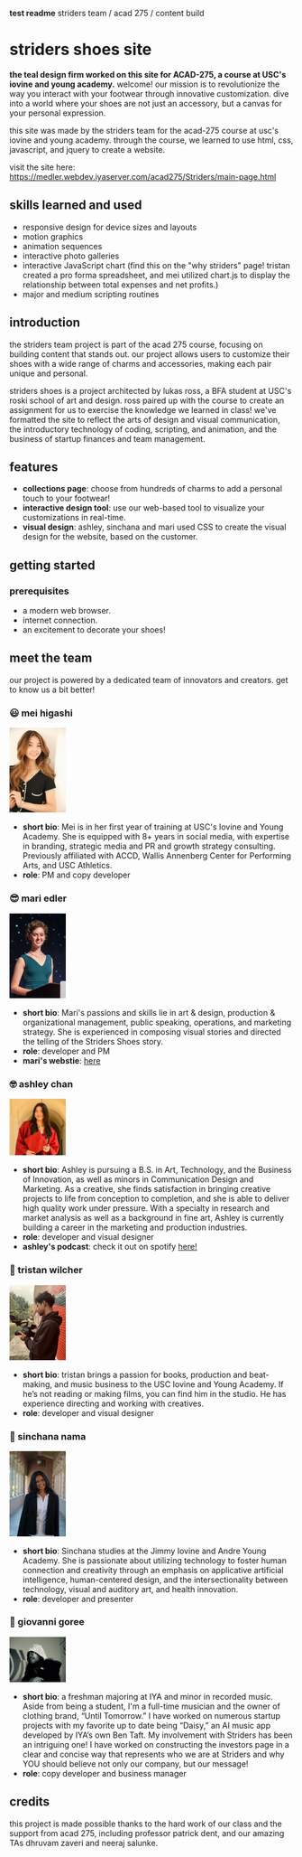 **test readme**
striders team / acad 275 / content build
# striders shoes site

**the teal design firm worked on this site for ACAD-275, a course at USC's iovine and young academy.**
welcome! our mission is to revolutionize the way you interact with your footwear through innovative customization. dive into a world where your shoes are not just an accessory, but a canvas for your personal expression.

this site was made by the striders team for the acad-275 course at usc's iovine and young academy. through the course, we learned to use html, css, javascript, and jquery to create a website.

visit the site here: https://medler.webdev.iyaserver.com/acad275/Striders/main-page.html

## skills learned and used

- responsive design for device sizes and layouts
- motion graphics
- animation sequences
- interactive photo galleries
- interactive JavaScript chart (find this on the "why striders" page! tristan created a pro forma spreadsheet, and mei utilized chart.js to display the relationship between total expenses and net profits.)
- major and medium scripting routines

## introduction

the striders team project is part of the acad 275 course, focusing on building content that stands out. our project allows users to customize their shoes with a wide range of charms and accessories, making each pair unique and personal.

striders shoes is a project architected by lukas ross, a BFA student at USC's roski school of art and design. ross paired up with the course to create an assignment for us to exercise the knowledge we learned in class! we've formatted the site to reflect the arts of design and visual communication, the introductory technology of coding, scripting, and animation, and the business of startup finances and team management.

## features

- **collections page**: choose from hundreds of charms to add a personal touch to your footwear!
- **interactive design tool**: use our web-based tool to visualize your customizations in real-time.
- **visual design**: ashley, sinchana and mari used CSS to create the visual design for the website, based on the customer.

## getting started

### prerequisites

- a modern web browser.
- internet connection.
- an excitement to decorate your shoes!

## meet the team

our project is powered by a dedicated team of innovators and creators. get to know us a bit better!

### :smiley: mei higashi
<img src="teamassets/mei.JPG" width="100" alt="Mei Higashi headshot"/>

- **short bio**: Mei is in her first year of training at USC's Iovine and Young Academy. She is equipped with 8+ years in social media, with expertise in branding, strategic media and PR and growth strategy consulting. Previously affiliated with ACCD, Wallis Annenberg Center for Performing Arts, and USC Athletics.
- **role**: PM and copy developer

### :sunglasses: mari edler
<img src="teamassets/mari.jpeg" width="100" alt="Mari Edler headshot"/>

- **short bio**: Mari's passions and skills lie in art & design, production & organizational management, public speaking, operations, and marketing strategy. She is experienced in composing visual stories and directed the telling of the Striders Shoes story.
- **role**: developer and PM
- **mari's webstie**: [here](https://www.mariedler.com/)

### :nerd_face: ashley chan
<img src="teamassets/ashleynew.jpg" width="100" alt="Ashley Chan headshot"/>

- **short bio**: Ashley is pursuing a B.S. in Art, Technology, and the Business of Innovation, as well as minors in Communication Design and Marketing. As a creative, she finds satisfaction in bringing creative projects to life from conception to completion, and she is able to deliver high quality work under pressure. With a specialty in research and market analysis as well as a background in fine art, Ashley is currently building a career in the marketing and production industries.
- **role**: developer and visual designer
- **ashley's podcast**: check it out on spotify [here!](https://open.spotify.com/show/5uvFoL0WrCc0b35JF1N7vd?si=d73cb68fce25479d)

### :star_struck: tristan wilcher
<img src="teamassets/tristan.jpg" width="100" alt="Tristan Wilcher headshot">

- **short bio**: tristan brings a passion for books, production and beat-making, and music business to the USC Iovine and Young Academy. If he’s not reading or making films, you can find him in the studio. He has experience directing and working with creatives.
- **role**: developer and visual designer

### :partying_face: sinchana nama
<img src="teamassets/sinchana.jpg" width="100" alt="Sinchana Nama headshot">

- **short bio**: Sinchana studies at the Jimmy Iovine and Andre Young Academy. She is passionate about utilizing technology to foster human connection and creativity through an emphasis on applicative artificial intelligence, human-centered design, and the intersectionality between technology, visual and auditory art, and health innovation.
- **role**: developer and presenter

### :muscle: giovanni goree
<img src="teamassets/giovanni.jpg" width="100" alt="Giovanni Goree headshot">

- **short bio**: a freshman majoring at IYA and minor in recorded music. Aside from being a student, I'm a full-time musician and the owner of clothing brand, “Until Tomorrow.” I have worked on numerous startup projects with my favorite up to date being “Daisy,” an AI music app developed by IYA’s own Ben Taft. My involvement with Striders has been an intriguing one! I have worked on constructing the investors page in a clear and concise way that represents who we are at Striders and why YOU should believe not only our company, but our message!
- **role**: copy developer and business manager

## credits

this project is made possible thanks to the hard work of our class and the support from acad 275, including professor patrick dent, and our amazing TAs dhruvam zaveri and neeraj salunke.
